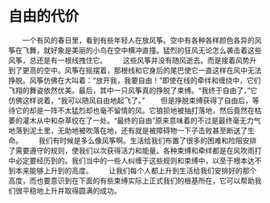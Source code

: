 # 自由的代价
　　一个有风的春日里，看到有些年轻人在放风筝。空中有各种各样颜色各异的风筝在飞舞，就好象是美丽的小鸟在空中横冲直撞。猛烈的狂风无论怎么袭击着这些风筝，总还是有一根线拽住它。 
　　这些风筝并没有随风逝去。而是接着风势升到了更高的空中。风筝在摇摆着，那根线和它身后的尾巴使它一直这样在风中无法挣脱。风筝仿佛在大叫着：“放开我，我要自由！”即使在线的牵绊和缠绕中，它们飞翔的舞姿依然优美。最后，其中一只风筝真的挣脱了束缚。“我终于自由了，”它仿佛这样说着，“我可以随风自由地起飞了。” 
　　但是挣脱束缚获得了自由后，等待它的却是一阵不太猛烈却也毫不留情的风。它狼狈地被抽打落地，然后竟然在枯萎的灌木从中和杂草绞在了一处。“最终的自由”原来意味着的不过是最终毫无力气地落到泥土里，无助地被吹落在地，还有就是被障碍物一下子击败甚至断送了生命。 
　　我们有时候是多么像风筝啊。生活给我们布置了很多的困难和险阻安排了需要遵守的规则，使我们以次获得活力和能量。各种束缚和牵绊都是在风吹雨打中必定要经历到的。我们当中的一些人纠缠于这些规则和束缚中，以至于根本达不到本来能够上升到的高度。 
　　让我们每个人都上升到生活给我们安排好的那个高度，而也要意识到在下面的有些束缚实际上正式我们的根基所在，它可以帮助我们很平稳地上升并取得圆满的成功。
 